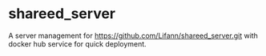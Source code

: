 # shareed_server

A server management for https://github.com/Lifann/shareed_server.git
with docker hub service for quick deployment.


